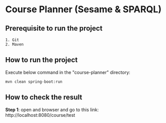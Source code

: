 # Course Planner (Sesame & SPARQL)

## Prerequisite to run the project
```
1. Git
2. Maven
```

## How to run the project

Execute below command in the "course-planner" directory:
```
mvn clean spring-boot:run
```

## How to check the result

**Step 1**: open and browser and go to this link: http://localhost:8080/course/test

